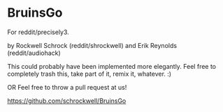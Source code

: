 # BruinsGo

For reddit/precisely3.

by Rockwell Schrock (reddit/shrockwell) and Erik Reynolds (reddit/audiohack)

This could probably have been implemented more elegantly.  Feel free to completely trash this, take part of it, remix it, whatever. :)

OR Feel free to throw a pull request at us!

https://github.com/schrockwell/BruinsGo

